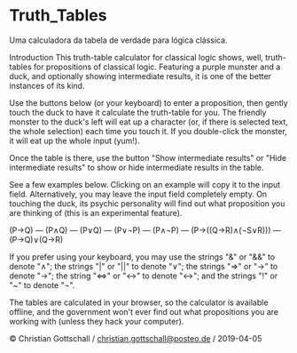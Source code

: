 # Truth_Tables
Uma calculadora da tabela de verdade para lógica clássica.

Introduction
This truth-table calculator for classical logic shows, well, truth-tables for propositions of classical logic. Featuring a purple munster and a duck, and optionally showing intermediate results, it is one of the better instances of its kind.

Use the buttons below (or your keyboard) to enter a proposition, then gently touch the duck to have it calculate the truth-table for you. The friendly monster to the duck's left will eat up a character (or, if there is selected text, the whole selection) each time you touch it. If you double-click the monster, it will eat up the whole input (yum!).

Once the table is there, use the button "Show intermediate results" or "Hide intermediate results" to show or hide intermediate results in the table.

See a few examples below. Clicking on an example will copy it to the input field. Alternatively, you may leave the input field completely empty. On touching the duck, its psychic personality will find out what proposition you are thinking of (this is an experimental feature).

(P→Q) — (P∧Q) — (P∨Q) — (P∨¬P) — (P∧¬P) — (P→((Q→R)∧(¬S∨R))) — (P→Q)∨(Q→R)

If you prefer using your keyboard, you may use the strings "&" or "&&" to denote "∧"; the strings "|" or "||" to denote "∨"; the strings "=>" or "->" to denote "→"; the string "<=>" or "<->" to denote "↔"; and the strings "!" or "~" to denote "¬".

The tables are calculated in your browser, so the calculator is available offline, and the government won't ever find out what propositions you are working with (unless they hack your computer).

© Christian Gottschall / christian.gottschall@posteo.de / 2019-04-05



